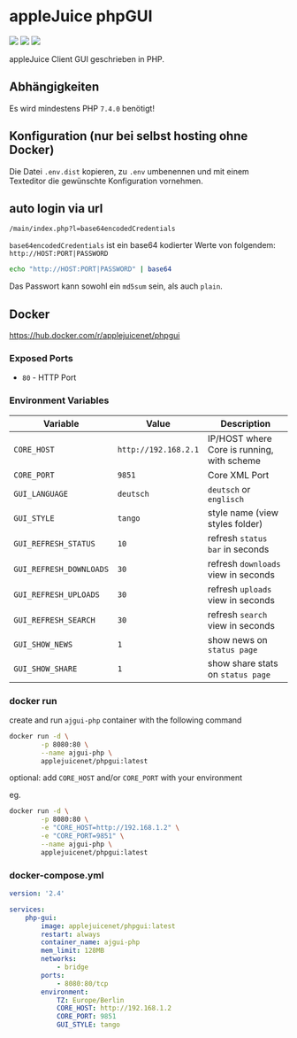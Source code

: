 # appleJuice phpGUI

![](https://img.shields.io/docker/pulls/applejuicenet/phpgui)
![](https://github.com/applejuicenet/phpgui/workflows/docker/badge.svg)
![](https://img.shields.io/docker/image-size/applejuicenet/phpgui)

appleJuice Client GUI geschrieben in PHP.


## Abhängigkeiten

Es wird mindestens PHP `7.4.0` benötigt!


## Konfiguration (nur bei selbst hosting ohne Docker)

Die Datei `.env.dist` kopieren, zu `.env` umbenennen und mit einem Texteditor die gewünschte Konfiguration vornehmen.


## auto login via url

`/main/index.php?l=base64encodedCredentials`

`base64encodedCredentials` ist ein base64 kodierter Werte von folgendem: `http://HOST:PORT|PASSWORD`

```bash
echo "http://HOST:PORT|PASSWORD" | base64
```
Das Passwort kann sowohl ein `md5sum` sein, als auch `plain`.

## Docker

https://hub.docker.com/r/applejuicenet/phpgui


### Exposed Ports

- `80` - HTTP Port


### Environment Variables

| Variable                | Value                | Description                                |
|-------------------------|----------------------|--------------------------------------------|
| `CORE_HOST`             | `http://192.168.2.1` | IP/HOST where Core is running, with scheme |
| `CORE_PORT`             | `9851`               | Core XML Port                              |
| `GUI_LANGUAGE`          | `deutsch`            | `deutsch` or `englisch`                    |
| `GUI_STYLE`             | `tango`              | style name (view styles folder)            |
| `GUI_REFRESH_STATUS`    | `10`                 | refresh `status bar` in seconds            |
| `GUI_REFRESH_DOWNLOADS` | `30`                 | refresh `downloads` view in seconds        |
| `GUI_REFRESH_UPLOADS`   | `30`                 | refresh `uploads` view in seconds          |
| `GUI_REFRESH_SEARCH`    | `30`                 | refresh `search` view in seconds           |
| `GUI_SHOW_NEWS`         | `1`                  | show news on `status page`                 |
| `GUI_SHOW_SHARE`        | `1`                  | show share stats on `status page`          |


### docker run

create and run `ajgui-php` container with the following command

```bash
docker run -d \
        -p 8080:80 \
        --name ajgui-php \
        applejuicenet/phpgui:latest
```

optional: add `CORE_HOST` and/or `CORE_PORT` with your environment

eg.

```bash
docker run -d \
        -p 8080:80 \
        -e "CORE_HOST=http://192.168.1.2" \
        -e "CORE_PORT=9851" \
        --name ajgui-php \
        applejuicenet/phpgui:latest
```

### docker-compose.yml

```yaml
version: '2.4'

services:
    php-gui:
        image: applejuicenet/phpgui:latest
        restart: always
        container_name: ajgui-php
        mem_limit: 128MB
        networks:
            - bridge
        ports:
            - 8080:80/tcp
        environment:
            TZ: Europe/Berlin
            CORE_HOST: http://192.168.1.2
            CORE_PORT: 9851
            GUI_STYLE: tango
```
